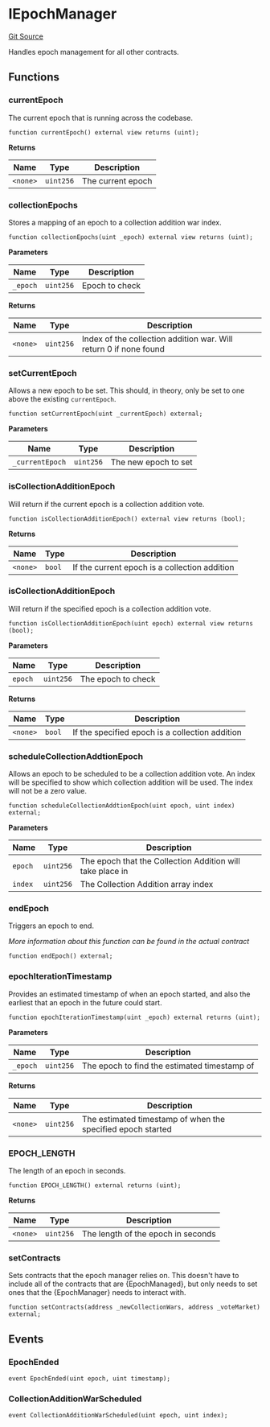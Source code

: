 # IEpochManager
[Git Source](https://github.com/FloorDAO/floor-v2/blob/c8169a0594ad07a37d169672a50f4155c41be809/src/interfaces/EpochManager.sol)

Handles epoch management for all other contracts.


## Functions
### currentEpoch

The current epoch that is running across the codebase.


```solidity
function currentEpoch() external view returns (uint);
```
**Returns**

|Name|Type|Description|
|----|----|-----------|
|`<none>`|`uint256`|The current epoch|


### collectionEpochs

Stores a mapping of an epoch to a collection addition war index.


```solidity
function collectionEpochs(uint _epoch) external view returns (uint);
```
**Parameters**

|Name|Type|Description|
|----|----|-----------|
|`_epoch`|`uint256`|Epoch to check|

**Returns**

|Name|Type|Description|
|----|----|-----------|
|`<none>`|`uint256`|Index of the collection addition war. Will return 0 if none found|


### setCurrentEpoch

Allows a new epoch to be set. This should, in theory, only be set to one
above the existing `currentEpoch`.


```solidity
function setCurrentEpoch(uint _currentEpoch) external;
```
**Parameters**

|Name|Type|Description|
|----|----|-----------|
|`_currentEpoch`|`uint256`|The new epoch to set|


### isCollectionAdditionEpoch

Will return if the current epoch is a collection addition vote.


```solidity
function isCollectionAdditionEpoch() external view returns (bool);
```
**Returns**

|Name|Type|Description|
|----|----|-----------|
|`<none>`|`bool`|If the current epoch is a collection addition|


### isCollectionAdditionEpoch

Will return if the specified epoch is a collection addition vote.


```solidity
function isCollectionAdditionEpoch(uint epoch) external view returns (bool);
```
**Parameters**

|Name|Type|Description|
|----|----|-----------|
|`epoch`|`uint256`|The epoch to check|

**Returns**

|Name|Type|Description|
|----|----|-----------|
|`<none>`|`bool`|If the specified epoch is a collection addition|


### scheduleCollectionAddtionEpoch

Allows an epoch to be scheduled to be a collection addition vote. An index will
be specified to show which collection addition will be used. The index will not
be a zero value.


```solidity
function scheduleCollectionAddtionEpoch(uint epoch, uint index) external;
```
**Parameters**

|Name|Type|Description|
|----|----|-----------|
|`epoch`|`uint256`|The epoch that the Collection Addition will take place in|
|`index`|`uint256`|The Collection Addition array index|


### endEpoch

Triggers an epoch to end.

*More information about this function can be found in the actual contract*


```solidity
function endEpoch() external;
```

### epochIterationTimestamp

Provides an estimated timestamp of when an epoch started, and also the earliest
that an epoch in the future could start.


```solidity
function epochIterationTimestamp(uint _epoch) external returns (uint);
```
**Parameters**

|Name|Type|Description|
|----|----|-----------|
|`_epoch`|`uint256`|The epoch to find the estimated timestamp of|

**Returns**

|Name|Type|Description|
|----|----|-----------|
|`<none>`|`uint256`|The estimated timestamp of when the specified epoch started|


### EPOCH_LENGTH

The length of an epoch in seconds.


```solidity
function EPOCH_LENGTH() external returns (uint);
```
**Returns**

|Name|Type|Description|
|----|----|-----------|
|`<none>`|`uint256`|The length of the epoch in seconds|


### setContracts

Sets contracts that the epoch manager relies on. This doesn't have to include
all of the contracts that are {EpochManaged}, but only needs to set ones that the
{EpochManager} needs to interact with.


```solidity
function setContracts(address _newCollectionWars, address _voteMarket) external;
```

## Events
### EpochEnded

```solidity
event EpochEnded(uint epoch, uint timestamp);
```

### CollectionAdditionWarScheduled

```solidity
event CollectionAdditionWarScheduled(uint epoch, uint index);
```

